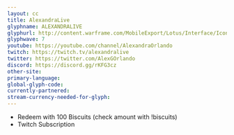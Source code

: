 ```yaml
---
layout: cc
title: AlexandraLive
glyphname: ALEXANDRALIVE
glyphurl: http://content.warframe.com/MobileExport/Lotus/Interface/Icons/Player/ContentCreators/AlexandraLive.png
glyphwave: 7
youtube: https://youtube.com/channel/AlexandraOrlando
twitch: https://twitch.tv/alexandralive
twitter: https://twitter.com/AlexGOrlando
discord: https://discord.gg/rKFG3cz
other-site: 
primary-language: 
global-glyph-code: 
currently-partnered: 
stream-currency-needed-for-glyph: 
---
```

* Redeem with 100 Biscuits (check amount with !biscuits)
* Twitch Subscription
